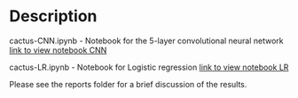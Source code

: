 # Description

cactus-CNN.ipynb - Notebook for the 5-layer convolutional neural network
[link to view notebook CNN](https://nbviewer.jupyter.org/github/iafinn/cactus-image-id/blob/master/models/cactus-CNN.ipynb)

cactus-LR.ipynb - Notebook for Logistic regression
[link to view notebook LR](https://nbviewer.jupyter.org/github/iafinn/cactus-image-id/blob/master/models/cactus-LR.ipynb)

Please see the reports folder for a brief discussion of the results.